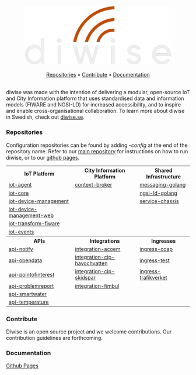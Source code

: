 <div align="center">
    <img width="400" src="/assets/images/diwise-logo.png">
</div>
<br>
<div align="center">
<a href="https://github.com/diwise/#repositories">Repositories</a> • <a href="https://github.com/diwise/#contribute">Contribute</a> • <a href="https://github.com/diwise/#documentation">Documentation</a>
</div>
<br>

diwise was made with the intention of delivering a modular, open-source IoT and City Information platform that uses standardised data and information models (FIWARE and NGSI-LD) for increased accessibility, and to inspire and enable cross-organisational collaboration. To learn more about diwise in Swedish, check out [diwise.se](https://diwise.se/).

### Repositories

Configuration repositories can be found by adding *-config* at the end of the repository name. Refer to our [main repository](https://github.com/diwise/diwise) for instructions on how to run diwise, or to our [github pages](https://diwise.github.io/).

<div align="center">
<table>
  <th>IoT Platform</th>
  <th>City Information Platform</th>
  <th>Shared Infrastructure</th>
  <tr>
    <td><a href="https://github.com/diwise/iot-agent">iot-agent</a></td>
    <td><a href="https://github.com/diwise/context-broker">context-broker</a></td>
    <td><a href="https://github.com/diwise/messaging-golang">messaging-golang</a></td>
  </tr>
  <tr>
    <td><a href="https://github.com/diwise/iot-core">iot-core</a></td>
    <td></td>
    <td><a href="https://github.com/diwise/ngsi-ld-golang">ngsi-ld-golang</a></td>
  </tr>
  <tr>
    <td><a href="https://github.com/diwise/iot-device-mgmt">iot-device-management</a></td>
    <td></td>
    <td><a href="https://github.com/diwise/service-chassis">service-chassis</a></td>
  </tr>
  <tr>
    <td><a href="https://github.com/diwise/iot-device-mgmt-web">iot-device-management-web</a></td>
    <td></td>
    <td></td>
  </tr>
    <tr>
    <td><a href="https://github.com/diwise/iot-transform-fiware">iot-transform-fiware</a></td>
    <td></td>
    <td></td>
  </tr>
  </tr>
    <tr>
    <td><a href="https://github.com/diwise/iot-events">iot-events</a></td>
    <td></td>
    <td></td>
  </tr>
  <th>APIs</th>
  <th>Integrations</th>
  <th>Ingresses</th>
  <tr>
    <td><a href="https://github.com/diwise/api-notify">api-notify</a></td>
    <td><a href="https://github.com/diwise/integration-acoem">integration-acoem</a></td>
    <td><a href="https://github.com/diwise/ingress-coap">ingress-coap</a></td>
  </tr>
  <tr>
    <td><a href="https://github.com/diwise/api-opendata">api-opendata</a></td>
    <td><a href="https://github.com/diwise/integration-cip-havochvatten">integration-cip-havochvatten</a></td>
    <td><a href="https://github.com/diwise/ingress-test">ingress-test</a></td>
  </tr>
  <tr>
    <td><a href="https://github.com/diwise/api-pointofinterest">api-pointofinterest</a></td>
    <td><a href="https://github.com/diwise/integration-cip-skidspar">integration-cip-skidspar</a></td>
    <td><a href="https://github.com/diwise/ingress-trafikverket">ingress-trafikverket</a></td>
  </tr>
  <tr>
    <td><a href="https://github.com/diwise/api-problemreport">api-problemreport</a></td>
    <td><a href="https://github.com/diwise/integration-fimbul">integration-fimbul</a></td>
    <td></td>
  </tr>
  <tr>
    <td><a href="https://github.com/diwise/api-smartwater">api-smartwater</a></td>
    <td></td>
    <td></td>
  </tr>
  <tr>
    <td><a href="https://github.com/diwise/api-temperature">api-temperature</a></td>
    <td></td>
    <td></td>
  </tr>
</table>
</div>

### Contribute

Diwise is an open source project and we welcome contributions. Our contribution guidelines are forthcoming.

### Documentation

[Github Pages](https://pages.github.com/diwise)
